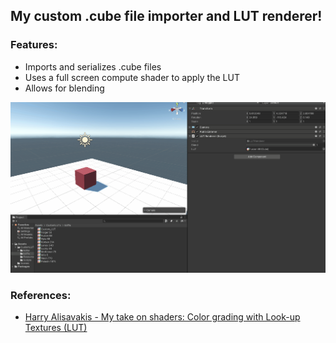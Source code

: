 ## My custom .cube file importer and LUT renderer!

### Features:
- Imports and serializes .cube files
- Uses a full screen compute shader to apply the LUT
- Allows for blending

![screenie](Animation.gif)

### References:
- [Harry Alisavakis - My take on shaders: Color grading with Look-up Textures (LUT)](https://halisavakis.com/my-take-on-shaders-color-grading-with-look-up-textures-lut/)
